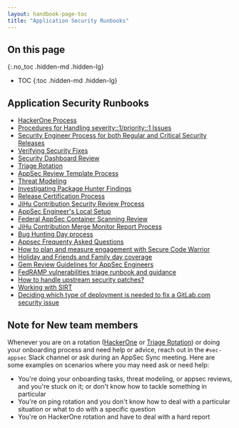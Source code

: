 ```yaml
---
layout: handbook-page-toc
title: "Application Security Runbooks"
---
```


## On this page
{:.no_toc .hidden-md .hidden-lg}

- TOC
{:toc .hidden-md .hidden-lg}

## Application Security Runbooks

- [HackerOne Process][1]
- [Procedures for Handling severity::1/priority::1 Issues][2]
- [Security Engineer Process for both Regular and Critical Security Releases][5]
- [Verifying Security Fixes]
- [Security Dashboard Review][3]
- [Triage Rotation][4]
- [AppSec Review Template Process]
- [Threat Modeling]
- [Investigating Package Hunter Findings]
- [Release Certification Process](/handbook/ceo/chief-of-staff-team/jihu-support/release-certification.html)
- [JiHu Contribution Security Review Process](/handbook/ceo/chief-of-staff-team/jihu-support/jihu-contribution-process.html)
- [AppSec Engineer's Local Setup][6]
- [Federal AppSec Container Scanning Review](./federal-appsec-container-scanning-review.html)
- [JiHu Contribution Merge Monitor Report Process](./jihu-contribution-merge-monitor-reports.html)
- [Bug Hunting Day process][8]
- [Appsec Frequenty Asked Questions][7]
- [How to plan and measure engagement with Secure Code Warrior][9]
- [Holiday and Friends and Family day coverage](./holiday-coverage.html)
- [Gem Review Guidelines for AppSec Engineers][10]
- [FedRAMP vulnerabilities triage runbook and guidance][11]
- [How to handle upstream security patches?][12]
- [Working with SIRT][13]
- [Deciding which type of deployment is needed to fix a GitLab.com security issue][14]

## Note for New team members

Whenever you are on a rotation ([HackerOne][1] or [Triage Rotation][4]) or doing your onboarding process and need help or advice, reach out in the `#sec-appsec` Slack channel or ask during an AppSec Sync meeting. Here are some examples on scenarios where you may need ask or need help:

- You're doing your onboarding tasks, threat modeling, or appsec reviews, and you're stuck on it; or don't know how to tackle something in particular
- You're on ping rotation and you don't know how to deal with a particular situation or what to do with a specific question
- You're on HackerOne rotation and have to deal with a hard report

[1]: ./hackerone-process.html
[2]: ./handling-s1p1.html
[3]: ./security-dashboard-review.html
[4]: ./triage-rotation.html
[5]: https://gitlab.com/gitlab-org/release/docs/-/blob/master/general/security/security-engineer.md
[6]: ./local-setup.html
[7]: ./faq.html
[8]: ./bug-hunting-day.html
[9]: ./scw-engagement-plan.html
[10]: ./gem-review-guidelines.html
[11]: ./fedramp-scanners-process.html
[12]: https://gitlab.com/gitlab-org/release/docs/-/blob/master/general/security/runbooks/upstream_security_patches.md
[13]: ./working-with-sirt.html
[14]: ./deciding-gitlab-com-deployment.html
[Verifying Security Fixes]: ./verifying-security-fixes.html
[AppSec Review Template Process]: ./review-process.html
[Investigating Package Hunter Findings]: ./investigating-package-hunter-findings.html
[Threat Modeling]: ./threat-modeling.html
